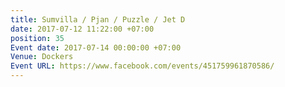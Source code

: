 ```yaml
---
title: Sumvilla / Pjan / Puzzle / Jet D
date: 2017-07-12 11:22:00 +07:00
position: 35
Event date: 2017-07-14 00:00:00 +07:00
Venue: Dockers
Event URL: https://www.facebook.com/events/451759961870586/
---
```


